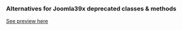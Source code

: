 ### Alternatives for Joomla39x deprecated classes & methods

[See preview here](https://htmlpreview.github.io/?https://github.com/techjoomla/joomla-3x-to-4x-migration-tools/blob/main/joomla-39x-to-4x-deprecated-notes/joomla39x-to-4x-remove-deprecated.html)